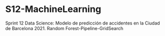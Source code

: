 # S12-MachineLearning
Sprint 12 Data Science: Modelo de predicción de accidentes en la Ciudad de Barcelona 2021.
Random Forest-Pipeline-GridSearch
